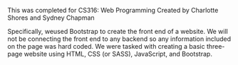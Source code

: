 This was completed for CS316: Web Programming
Created by Charlotte Shores and Sydney Chapman

Specifically, weused Bootstrap to create the front end of a website. We will not be connecting the 
front end to any backend so any information included on the page was hard coded. We were tasked with 
creating a basic three-page website using HTML, CSS (or SASS), JavaScript, and Bootstrap. 
